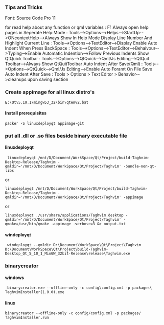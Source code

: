 ### Tips and Tricks
Font: Source Code Pro 11

for read help about any function or qml variables : F1
Always open help pages in Seperate Help Mode      : Tools-->Options-->Helps-->StartUp-->ONcontextHelp-->Always Show In Help Mode
Display Line Number And Highlight Current Line    : Tools-->Options-->TextEditor-->Display
Enable Auto Indent When Press BackSpace           : Tools-->Options-->TextEditor-->Behaivour-->Typing-->Enable Automatic Indention-->Follow Previous Indents
Show QtQuick Toolbar        : Tools-->Options-->QtQuick-->Qml/Js Editing-->QtQuit Toolbar-->Always Show QtQuitToolbar
Auto Indent After Save(Qml) : Tools-->Options-->QtQuick-->Qml/Js Editing-->Enable Auto Foramt On File Save
Auto Indent After Save      : Tools > Options > Text Editor > Behavior-->cleanups upon saving section

### Create appimage for all linux distro's

```
E:\Qt\5.10.1\mingw53_32\bin\qtenv2.bat
```
#### Install prerequisites
```
packer -S linuxdeployqt appimage-git
```
### put all .dll or .so files beside binary executable file

#### linuxdeployqt
```
 linuxdeployqt /mnt/D/Document/WorkSpace/Qt/Project/build-Taghvim-Desktop-Release/Taghvim -qmldir='/mnt/D/Document/WorkSpace/Qt/Project/Taghvim' -bundle-non-qt-libs
```
or
```
linuxdeployqt /mnt/D/Document/WorkSpace/Qt/Project/build-Taghvim-Desktop-Release/Taghvim -qmldir='/mnt/D/Document/WorkSpace/Qt/Project/Taghvim' -appimage
```
or
```
linuxdeployqt ./usr/share/applications/Taghvim.desktop -qmldir='/mnt/D/Document/WorkSpace/Qt/Project/Taghvim' -qmake=/usr/bin/qmake -appimage -verbose=3 &> output.txt
```

#### windeployqt
```
 windeployqt --qmldir D:\Document\WorkSpace\Qt\Project\Taghvim D:\Document\WorkSpace\Qt\Project\build-Taghvim-Desktop_Qt_5_10_1_MinGW_32bit-Release\release\Taghvim.exe
 ````

### binarycreator

#### windows
```
 binarycreator.exe --offline-only -c config\config.xml -p packages\ TaghvimInstaller(1.0.0).exe
 ```
#### linux
```
binarycreator --offline-only -c config/config.xml -p packages/ TaghvimInstaller.run  
```
